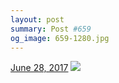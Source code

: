 ```yaml
---
layout: post
summary: Post #659
og_image: 659-1280.jpg
---
```


<p>
  <time><a href="/659">June 28, 2017</a></time>
  <a href="/659"><img src="{{ site.assets_url }}/659-640.jpg" srcset="{{ site.assets_url }}/659-320.jpg 320w, {{ site.assets_url }}/659-640.jpg 640w, {{ site.assets_url }}/659-960.jpg 960w, {{ site.assets_url }}/659-1280.jpg 1280w" sizes="(min-width: 700px) 50vw, calc(100vw - 2rem)" /></a>
</p>
